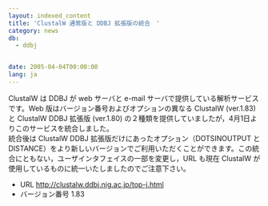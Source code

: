 ```yaml
---
layout: indexed_content
title: 'ClustalW 通常版と DDBJ 拡張版の統合　'
category: news
db:
  - ddbj


date: 2005-04-04T00:00:00
lang: ja
---
```


ClustalW は DDBJ が web サーバと e-mail サーバで提供している解析サービスです。Web 版はバージョン番号およびオプションの異なる ClustalW (ver.1.83) と ClustalW DDBJ 拡張版 (ver.1.80) の２種類を提供していましたが，4月1日よりこのサービスを統合しました。<br>統合後は ClustalW DDBJ 拡張版だけにあったオプション（DOTSINOUTPUT と DISTANCE）をより新しいバージョンでご利用いただくことができます。この統合にともない，ユーザインタフェイスの一部を変更し，URL も現在 ClustalW が使用しているものに統一いたしましたのでご注意下さい。

<ul>
    <li> URL <a href="http://clustalw.ddbj.nig.ac.jp/top-j.html"> http://clustalw.ddbj.nig.ac.jp/top-j.html</a></li>
    <li> バージョン番号 1.83</li>
</ul>
